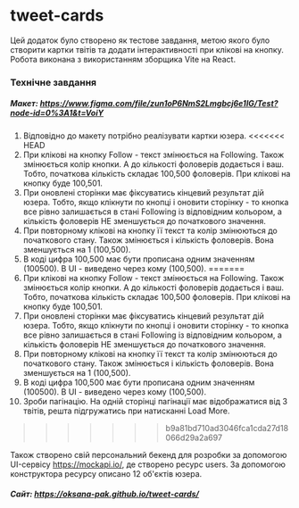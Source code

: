 # tweet-cards

Цей додаток було створено як тестове завдання, метою якого було створити картки твітів та додати
інтерактивності при клікові на кнопку. Робота виконана з використанням зборщика Vite на React.

### Технічне завдання

##### Макет: https://www.figma.com/file/zun1oP6NmS2Lmgbcj6e1IG/Test?node-id=0%3A1&t=VoiY

1. Відповідно до макету потрібно реалізувати картки юзера.
<<<<<<< HEAD
2. При клікові на кнопку Follow - текст змінюється на Following. Також змінюється колір кнопки. А до
   кількості фоловерів додається і ваш. Тобто, початкова кількість складає 100,500 фоловерів. При
   клікові на кнопку буде 100,501.
3. При оновлені сторінки має фіксуватись кінцевий результат дій юзера. Тобто, якщо клікнути по
   кнопці і оновити сторінку - то кнопка все рівно залишається в стані Following із відповідним
   кольором, а кількість фоловерів НЕ зменшується до початкового значення.
4. При повторному клікові на кнопку її текст та колір змінюються до початкового стану. Також
   змінюється і кількість фоловерів. Вона зменшується на 1 (100,500).
5. В коді цифра 100,500 має бути прописана одним значенням (100500). В UI - виведено через кому
   (100,500).
=======
2. При клікові на кнопку Follow - текст змінюється на Following. Також
змінюється колір кнопки. А до кількості фоловерів додається і ваш. Тобто,
початкова кількість складає 100,500 фоловерів. При клікові на кнопку буде
100,501.
3. При оновлені сторінки має фіксуватись кінцевий результат дій юзера. Тобто,
якщо клікнути по кнопці і оновити сторінку - то кнопка все рівно залишається
в стані Following із відповідним кольором, а кількість фоловерів НЕ
зменшується до початкового значення.
4. При повторному клікові на кнопку її текст та колір змінюються до початкового
стану. Також змінюється і кількість фоловерів. Вона зменшується на 1
(100,500).
5. В коді цифра 100,500 має бути прописана одним значенням (100500). В UI -
виведено через кому (100,500).
6. Зроби пагінацію. На одній сторінці пагінації має відображатися від 3 твітів, решта підгружатись при натисканні Load More.
>>>>>>> b9a81bd710ad3046fca1cda27d18066d29a2a697

Також створено свій персональний бекенд для розробки за допомогою UI-сервісу https://mockapi.io/, де
створено ресурс users. За допомогою конструктора ресурсу описано 12 об'єктів юзера.

##### Сайт: https://oksana-pak.github.io/tweet-cards/
